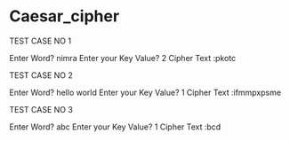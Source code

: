 # Caesar_cipher

TEST CASE NO 1

Enter Word? nimra
Enter your Key Value? 2
Cipher Text :pkotc

TEST CASE NO 2

Enter Word? hello world
Enter your Key Value? 1
Cipher Text :ifmmpxpsme

TEST CASE NO 3

Enter Word? abc
Enter your Key Value? 1
Cipher Text :bcd 

